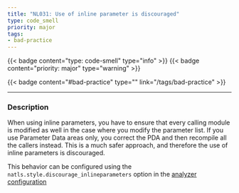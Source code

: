 ```yaml
---
title: "NL031: Use of inline parameter is discouraged"
type: code_smell
priority: major
tags:
- bad-practice 
---
```


{{< badge content="type: code-smell" type="info" >}}
{{< badge content="priority: major" type="warning" >}}


{{< badge content="#bad-practice" type="" link="/tags/bad-practice" >}}

---

### Description
When using inline parameters, you have to ensure that every calling module is modified as well in the case where you modify the parameter list. If you use Parameter Data areas only, you correct the PDA and then recompile all the callers instead. This is a much safer approach, and therefore the use of inline parameters is discouraged.

This behavior can be configured using the `natls.style.discourage_inlineparameters` option in the [analyzer configuration](/docs/analyzer-config.md)

